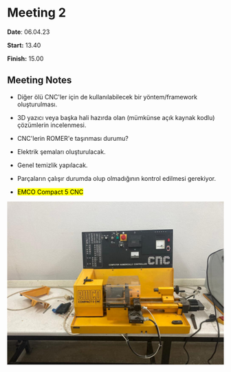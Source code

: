 # Meeting 2

**Date**: 06.04.23

**Start:** 13.40

**Finish:** 15.00

## Meeting Notes

* Diğer ölü CNC'ler için de kullanılabilecek bir yöntem/framework oluşturulması.

* 3D yazıcı veya başka hali hazırda olan (mümkünse açık kaynak kodlu) çözümlerin incelenmesi.

* CNC'lerin ROMER'e taşınması durumu?

* Elektrik şemaları oluşturulacak.

* Genel temizlik yapılacak.

* Parçaların çalışır durumda olup olmadığının kontrol edilmesi gerekiyor.

* <mark>EMCO Compact 5 CNC</mark>

![](EMCO.jpeg)
